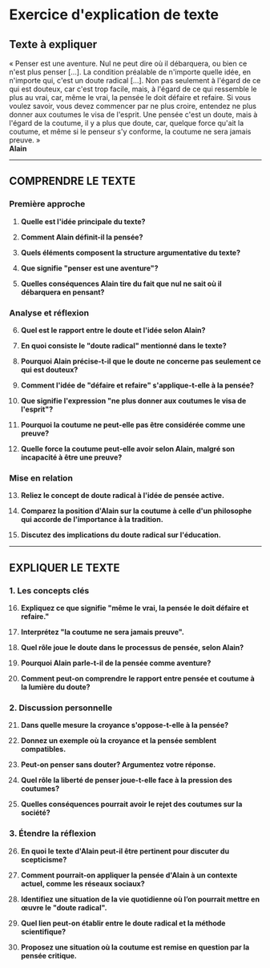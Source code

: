 # Exercice d'explication de texte

## Texte à expliquer
« Penser est une aventure. Nul ne peut dire où il débarquera, ou bien ce n'est plus penser […]. La condition préalable de n'importe quelle idée, en n'importe qui, c'est un doute radical […]. Non pas seulement à l'égard de ce qui est douteux, car c'est trop facile, mais, à l'égard de ce qui ressemble le plus au vrai, car, même le vrai, la pensée le doit défaire et refaire. Si vous voulez savoir, vous devez commencer par ne plus croire, entendez ne plus donner aux coutumes le visa de l'esprit. Une pensée c'est un doute, mais à l'égard de la coutume, il y a plus que doute, car, quelque force qu'ait la coutume, et même si le penseur s'y conforme, la coutume ne sera jamais preuve. »  
**Alain**

---

## COMPRENDRE LE TEXTE

### Première approche

1. **Quelle est l'idée principale du texte?**  
   
2. **Comment Alain définit-il la pensée?**  
   
3. **Quels éléments composent la structure argumentative du texte?**  
   
4. **Que signifie "penser est une aventure"?**  
   
5. **Quelles conséquences Alain tire du fait que nul ne sait où il débarquera en pensant?**  
   
### Analyse et réflexion

6. **Quel est le rapport entre le doute et l'idée selon Alain?**  
   
7. **En quoi consiste le "doute radical" mentionné dans le texte?**  
   
8. **Pourquoi Alain précise-t-il que le doute ne concerne pas seulement ce qui est douteux?**  
   
9. **Comment l'idée de "défaire et refaire" s'applique-t-elle à la pensée?**  
   
10. **Que signifie l'expression "ne plus donner aux coutumes le visa de l'esprit"?**  
   
11. **Pourquoi la coutume ne peut-elle pas être considérée comme une preuve?**  
   
12. **Quelle force la coutume peut-elle avoir selon Alain, malgré son incapacité à être une preuve?**  
   
### Mise en relation

13. **Reliez le concept de doute radical à l'idée de pensée active.**  
   
14. **Comparez la position d'Alain sur la coutume à celle d'un philosophe qui accorde de l'importance à la tradition.**  
   
15. **Discutez des implications du doute radical sur l'éducation.**  

---

## EXPLIQUER LE TEXTE

### 1. Les concepts clés

16. **Expliquez ce que signifie "même le vrai, la pensée le doit défaire et refaire."**  
   
17. **Interprétez "la coutume ne sera jamais preuve".**  
   
18. **Quel rôle joue le doute dans le processus de pensée, selon Alain?**  
   
19. **Pourquoi Alain parle-t-il de la pensée comme aventure?**  
   
20. **Comment peut-on comprendre le rapport entre pensée et coutume à la lumière du doute?**  

### 2. Discussion personnelle

21. **Dans quelle mesure la croyance s'oppose-t-elle à la pensée?**  
   
22. **Donnez un exemple où la croyance et la pensée semblent compatibles.**  
   
23. **Peut-on penser sans douter? Argumentez votre réponse.**  
   
24. **Quel rôle la liberté de penser joue-t-elle face à la pression des coutumes?**  
   
25. **Quelles conséquences pourrait avoir le rejet des coutumes sur la société?**  
   
### 3. Étendre la réflexion

26. **En quoi le texte d'Alain peut-il être pertinent pour discuter du scepticisme?**  
   
27. **Comment pourrait-on appliquer la pensée d'Alain à un contexte actuel, comme les réseaux sociaux?**  
   
28. **Identifiez une situation de la vie quotidienne où l’on pourrait mettre en œuvre le "doute radical".**  
   
29. **Quel lien peut-on établir entre le doute radical et la méthode scientifique?**  
   
30. **Proposez une situation où la coutume est remise en question par la pensée critique.**  